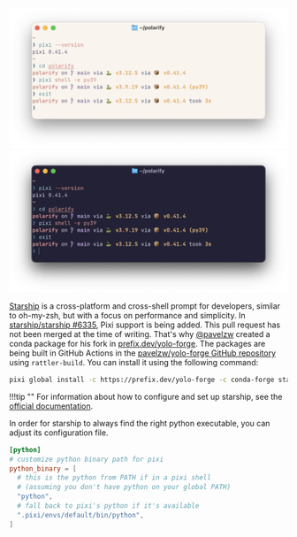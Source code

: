 ![Starship with Pixi support](../../assets/starship-light.png#only-light)
![Starship with Pixi support](../../assets/starship-dark.png#only-dark)

[Starship](https://starship.rs) is a cross-platform and cross-shell prompt for developers, similar to oh-my-zsh, but with a focus on performance and simplicity.
In [starship/starship #6335](https://github.com/starship/starship/pull/6335), Pixi support is being added.
This pull request has not been merged at the time of writing.
That's why [@pavelzw](https://github.com/pavelzw) created a conda package for his fork in [prefix.dev/yolo-forge](https://prefix.dev/channels/yolo-forge).
The packages are being built in GitHub Actions in the [pavelzw/yolo-forge GitHub repository](https://github.com/pavelzw/yolo-forge) using `rattler-build`.
You can install it using the following command:

```bash
pixi global install -c https://prefix.dev/yolo-forge -c conda-forge starship-fork-pavelzw
```

!!!tip ""
    For information about how to configure and set up starship, see the [official documentation](https://starship.rs).

In order for starship to always find the right python executable, you can adjust its configuration file.

```toml title="~/.config/starship.toml"
[python]
# customize python binary path for pixi
python_binary = [
  # this is the python from PATH if in a pixi shell
  # (assuming you don't have python on your global PATH)
  "python",
  # fall back to pixi's python if it's available
  ".pixi/envs/default/bin/python",
]
```
